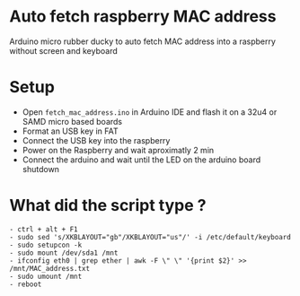 # Auto fetch raspberry MAC address
Arduino micro rubber ducky to auto fetch MAC address into a raspberry without screen and keyboard

# Setup
- Open `fetch_mac_address.ino` in Arduino IDE and flash it on a 32u4 or SAMD micro based boards
- Format an USB key in FAT
- Connect the USB key into the raspberry
- Power on the Raspberry and wait aproximatly 2 min
- Connect the arduino and wait until the LED on the arduino board shutdown

# What did the script type ?

```shell
- ctrl + alt + F1
- sudo sed 's/XKBLAYOUT="gb"/XKBLAYOUT="us"/' -i /etc/default/keyboard
- sudo setupcon -k
- sudo mount /dev/sda1 /mnt
- ifconfig eth0 | grep ether | awk -F \" \" '{print $2}' >> /mnt/MAC_address.txt
- sudo umount /mnt
- reboot
```
